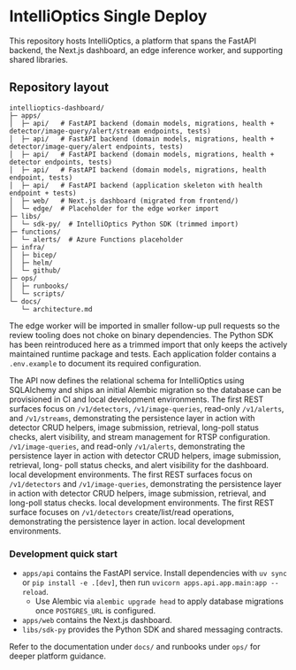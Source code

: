 # IntelliOptics Single Deploy

This repository hosts IntelliOptics, a platform that spans the FastAPI backend,
the Next.js dashboard, an edge inference worker, and supporting shared
libraries.

## Repository layout

```
intellioptics-dashboard/
├─ apps/
│  ├─ api/   # FastAPI backend (domain models, migrations, health + detector/image-query/alert/stream endpoints, tests)
│  ├─ api/   # FastAPI backend (domain models, migrations, health + detector/image-query/alert endpoints, tests)
│  ├─ api/   # FastAPI backend (domain models, migrations, health + detector endpoints, tests)
│  ├─ api/   # FastAPI backend (domain models, migrations, health endpoint, tests)
│  ├─ api/   # FastAPI backend (application skeleton with health endpoint + tests)
│  ├─ web/   # Next.js dashboard (migrated from frontend/)
│  └─ edge/  # Placeholder for the edge worker import
├─ libs/
│  └─ sdk-py/  # IntelliOptics Python SDK (trimmed import)
├─ functions/
│  └─ alerts/  # Azure Functions placeholder
├─ infra/
│  ├─ bicep/
│  ├─ helm/
│  └─ github/
├─ ops/
│  ├─ runbooks/
│  └─ scripts/
└─ docs/
   └─ architecture.md
```

The edge worker will be imported in smaller follow-up pull requests so the
review tooling does not choke on binary dependencies. The Python SDK has been
reintroduced here as a trimmed import that only keeps the actively maintained
runtime package and tests. Each application folder contains a `.env.example` to
document its required configuration.

The API now defines the relational schema for IntelliOptics using SQLAlchemy and
ships an initial Alembic migration so the database can be provisioned in CI and
local development environments. The first REST surfaces focus on `/v1/detectors`,
`/v1/image-queries`, read-only `/v1/alerts`, and `/v1/streams`, demonstrating the
persistence layer in action with detector CRUD helpers, image submission,
retrieval, long-poll status checks, alert visibility, and stream management for
RTSP configuration.
`/v1/image-queries`, and read-only `/v1/alerts`, demonstrating the persistence
layer in action with detector CRUD helpers, image submission, retrieval, long-
poll status checks, and alert visibility for the dashboard.
local development environments. The first REST surfaces focus on `/v1/detectors`
and `/v1/image-queries`, demonstrating the persistence layer in action with
detector CRUD helpers, image submission, retrieval, and long-poll status checks.
local development environments. The first REST surface focuses on `/v1/detectors`
create/list/read operations, demonstrating the persistence layer in action.
local development environments.

### Development quick start

* `apps/api` contains the FastAPI service. Install dependencies with `uv sync`
or `pip install -e .[dev]`, then run `uvicorn apps.api.app.main:app --reload`.
  * Use Alembic via `alembic upgrade head` to apply database migrations once
    `POSTGRES_URL` is configured.
* `apps/web` contains the Next.js dashboard.
* `libs/sdk-py` provides the Python SDK and shared messaging contracts.

Refer to the documentation under `docs/` and runbooks under `ops/` for deeper
platform guidance.
